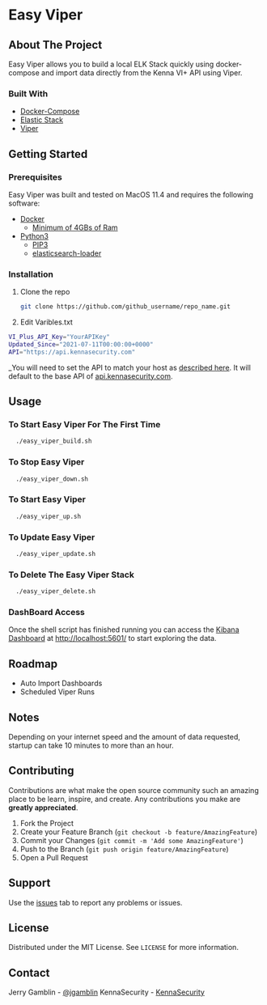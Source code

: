 # Easy Viper

## About The Project

Easy Viper allows you to build a local ELK Stack quickly using docker-compose and import data directly from the Kenna VI+ API using Viper.

### Built With

* [Docker-Compose](https://docs.docker.com/compose/)
* [Elastic Stack](https://www.elastic.co/guide/en/elastic-stack-get-started/master/get-started-docker.html)
* [Viper](https://github.com/KennaSecurity/Viper)

## Getting Started

### Prerequisites

Easy Viper was built and tested on MacOS 11.4 and requires the following software:

* [Docker](https://docs.docker.com/docker-for-mac/install/)
  * [Minimum of 4GBs of Ram](https://docs.docker.com/docker-for-mac/)
* [Python3](https://www.python.org/downloads/)
  * [PIP3](https://pip.pypa.io/en/stable/)
  * [elasticsearch-loader](https://pypi.org/project/elasticsearch-loader/)

### Installation

1. Clone the repo

   ```sh
   git clone https://github.com/github_username/repo_name.git
   ```

2. Edit Varibles.txt

  ```sh
  VI_Plus_API_Key="YourAPIKey"
  Updated_Since="2021-07-11T00:00:00+0000"
  API="https://api.kennasecurity.com"
  ```

_You will need to set the API to match your host as [described here](https://apidocs.kennasecurity.com/reference#authentication). It will default to the base API of [api.kennasecurity.com](https://api.kennasecurity.com).

## Usage

### To Start Easy Viper For The First Time

  ```sh
    ./easy_viper_build.sh
   ```

### To Stop Easy Viper

  ```sh
    ./easy_viper_down.sh
   ```

### To Start Easy Viper

  ```sh
    ./easy_viper_up.sh
   ```

### To Update Easy Viper

  ```sh
    ./easy_viper_update.sh
   ```

### To Delete The Easy Viper Stack

  ```sh
    ./easy_viper_delete.sh
   ```

### DashBoard Access

Once the shell script has finished running you can access the [Kibana Dashboard](http://localhost:5601/) at [http://localhost:5601/](http://localhost:5601/) to start exploring the data.

## Roadmap

* Auto Import Dashboards
* Scheduled Viper Runs

## Notes

Depending on your internet speed and the amount of data requested, startup can take 10 minutes to more than an hour.

## Contributing

Contributions are what make the open source community such an amazing place to be learn, inspire, and create. Any contributions you make are **greatly appreciated**.

1. Fork the Project
2. Create your Feature Branch (`git checkout -b feature/AmazingFeature`)
3. Commit your Changes (`git commit -m 'Add some AmazingFeature'`)
4. Push to the Branch (`git push origin feature/AmazingFeature`)
5. Open a Pull Request

## Support

Use the [issues](https://github.com/KennaSecurity/Easy_Viper/issues) tab to report any problems or issues.

## License

Distributed under the MIT License. See `LICENSE` for more information.

## Contact

Jerry Gamblin - [@jgamblin](https://twitter.com/jgamblin)
KennaSecurity - [KennaSecurity](https://twitter.com/jgamblin)
